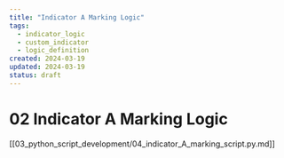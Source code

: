 ```yaml
---
title: "Indicator A Marking Logic"
tags:
  - indicator_logic
  - custom_indicator
  - logic_definition
created: 2024-03-19
updated: 2024-03-19
status: draft
---
```


# 02 Indicator A Marking Logic

[[03_python_script_development/04_indicator_A_marking_script.py.md]]

